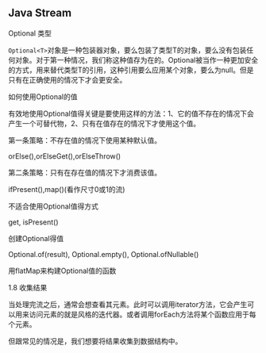 ## Java Stream

Optional 类型

`Optional<T>`对象是一种包装器对象，要么包装了类型T的对象，要么没有包装任何对象。对于第一种情况，我们称这种值存为在的。Optional<T>被当作一种更加安全的方式，用来替代类型T的引用，这种引用要么应用某个对象，要么为null。但是只有在正确使用的情况下才会更安全。

如何使用Optional的值

有效地使用Optional值得关键是要使用这样的方法：1、它的值不存在的情况下会产生一个可替代物，2、只有在值存在的情况下才使用这个值。

第一条策略：不存在值的情况下使用某种默认值。

orElse(),orElseGet(),orElseThrow()

第二条策略：只有在存在值的情况下才消费该值。

ifPresent(),map()(看作尺寸0或1的流)

不适合使用Optional值得方式

get, isPresent()

创建Optional得值

Optional.of(result), Optional.empty(), Optional.ofNullable()

用flatMap来构建Optional值的函数

1.8 收集结果

当处理完流之后，通常会想查看其元素。此时可以调用iterator方法，它会产生可以用来访问元素的就是风格的迭代器。或者调用forEach方法将某个函数应用于每个元素。

但跟常见的情况是，我们想要将结果收集到数据结构中。

